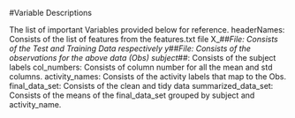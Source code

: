 #Variable Descriptions

The list of important Variables provided below for reference.
headerNames: Consists of the list of features from the features.txt file
X_##_File: Consists of the Test and Training Data respectively
y_##_File: Consists of the observations for the above data (Obs)
subject_##: Consists of the subject labels
col_numbers: Consists of column number for all the mean and std columns.
activity_names: Consists of the activity labels that map to the Obs.
final_data_set: Consists of the clean and tidy data
summarized_data_set: Consists of the means of the final_data_set grouped by subject and activity_name.
